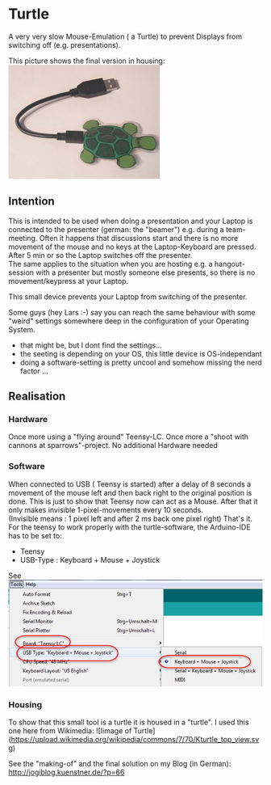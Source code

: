 # Turtle
A very very slow Mouse-Emulation ( a Turtle) to prevent Displays from switching off (e.g. presentations).  

This picture shows the final version in housing:  
![Turtle in housing](Turtle_Final_sm-300x225.jpg)

## Intention
This is intended to be used when doing a presentation and your Laptop is connected to the presenter (german: the "beamer") 
e.g. during a team-meeting.
Often it happens that discussions start and there is no more movement of the mouse and no keys at the Laptop-Keyboard are pressed.
After 5 min or so the Laptop switches off the presenter.   
The same applies to the situation when you are hosting e.g. a hangout-session with a presenter but mostly someone else presents, so there is no movement/keypress at your Laptop.

This small device prevents your Laptop from switching of the presenter.

Some guys (hey Lars :-) say you can reach the same behaviour with some "weird" settings somewhere deep in the configuration of your Operating System.
- that might be, but I dont find the settings...
- the seeting is depending on your OS, this little device is OS-independant
- doing a software-setting is pretty uncool and somehow missing the nerd factor ... 
  


## Realisation
### Hardware
Once more using a "flying around" Teensy-LC.
Once more a "shoot with cannons at sparrows"-project.
No additional Hardware needed

### Software
When connected to USB ( Teensy is started) after a delay of 8 seconds a movement of the mouse left and 
then back right to the original position is done.
This is just to show that Teensy now can act as a Mouse.
After that it only makes invisible 1-pixel-movements every 10 seconds.  
(Invisible means : 1 pixel left and after 2 ms back one pixel right)
That's it.  
For the teensy to work properly with the turtle-software, the Arduino-IDE has to be set to:
- Teensy
- USB-Type : Keyboard + Mouse + Joystick

See ![Arduino Settings](Arduino_Settings.png)



### Housing 
To show that this small tool is a turtle it is housed in a "turtle".
I used this one here from Wikimedia:
![Iimage of Turtle] (https://upload.wikimedia.org/wikipedia/commons/7/70/Kturtle_top_view.svg)

See the "making-of" and the final solution on my Blog (in German):
http://jogiblog.kuenstner.de/?p=66

